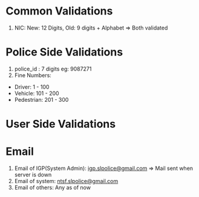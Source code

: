 # Common Validations

1. NIC: New: 12 Digits, Old: 9 digits + Alphabet => Both validated


# Police Side Validations

1. police_id : 7 digits eg: 9087271
2. Fine Numbers:
* Driver: 1 - 100
* Vehicle: 101 - 200
* Pedestrian: 201 - 300

# User Side Validations



# Email
1. Email of IGP(System Admin): igp.slpolice@gmail.com => Mail sent when server is down
2. Email of system: ntsf.slpolice@gmail.com 
3. Email of others: Any as of now 